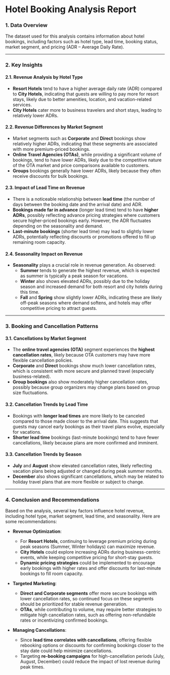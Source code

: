 # Hotel Booking Analysis Report

### 1. **Data Overview**
The dataset used for this analysis contains information about hotel bookings, including factors such as hotel type, lead time, booking status, market segment, and pricing (ADR – Average Daily Rate).

---

### 2. **Key Insights**

#### **2.1. Revenue Analysis by Hotel Type**
- **Resort Hotels** tend to have a higher average daily rate (ADR) compared to **City Hotels**, indicating that guests are willing to pay more for resort stays, likely due to better amenities, location, and vacation-related services.
- **City Hotels** cater more to business travelers and short stays, leading to relatively lower ADRs.

#### **2.2. Revenue Differences by Market Segment**
- Market segments such as **Corporate** and **Direct** bookings show relatively higher ADRs, indicating that these segments are associated with more premium-priced bookings.
- **Online Travel Agencies (OTAs)**, while providing a significant volume of bookings, tend to have lower ADRs, likely due to the competitive nature of the OTA market and price comparisons available to customers.
- **Groups** bookings generally have lower ADRs, likely because they often receive discounts for bulk bookings.

#### **2.3. Impact of Lead Time on Revenue**
- There is a noticeable relationship between **lead time** (the number of days between the booking date and the arrival date) and ADR.
- **Bookings made far in advance** (longer lead time) tend to have **higher ADRs**, possibly reflecting advance pricing strategies where customers secure higher-priced bookings early. However, the ADR fluctuates depending on the seasonality and demand.
- **Last-minute bookings** (shorter lead time) may lead to slightly lower ADRs, potentially reflecting discounts or promotions offered to fill up remaining room capacity.

#### **2.4. Seasonality Impact on Revenue**
- **Seasonality** plays a crucial role in revenue generation. As observed:
  - **Summer** tends to generate the highest revenue, which is expected as summer is typically a peak season for vacations.
  - **Winter** also shows elevated ADRs, possibly due to the holiday season and increased demand for both resort and city hotels during this time.
  - **Fall** and **Spring** show slightly lower ADRs, indicating these are likely off-peak seasons where demand softens, and hotels may offer competitive pricing to attract guests.

---

### 3. **Booking and Cancellation Patterns**

#### **3.1. Cancellations by Market Segment**
- The **online travel agencies (OTA)** segment experiences the **highest cancellation rates**, likely because OTA customers may have more flexible cancellation policies.
- **Corporate** and **Direct** bookings show much lower cancellation rates, which is consistent with more secure and planned travel (especially business-related).
- **Group bookings** also show moderately higher cancellation rates, possibly because group organizers may change plans based on group size fluctuations.

#### **3.2. Cancellation Trends by Lead Time**
- Bookings with **longer lead times** are more likely to be canceled compared to those made closer to the arrival date. This suggests that guests may cancel early bookings as their travel plans evolve, especially for vacations.
- **Shorter lead time** bookings (last-minute bookings) tend to have fewer cancellations, likely because plans are more confirmed and imminent.

#### **3.3. Cancellation Trends by Season**
- **July** and **August** show elevated cancellation rates, likely reflecting vacation plans being adjusted or changed during peak summer months.
- **December** also shows significant cancellations, which may be related to holiday travel plans that are more flexible or subject to change.

---

### 4. **Conclusion and Recommendations**

Based on the analysis, several key factors influence hotel revenue, including hotel type, market segment, lead time, and seasonality. Here are some recommendations:

- **Revenue Optimization**:
  - For **Resort Hotels**, continuing to leverage premium pricing during peak seasons (Summer, Winter holidays) can maximize revenue.
  - **City Hotels** could explore increasing ADRs during business-centric events, while keeping competitive pricing for short-stay guests.
  - **Dynamic pricing strategies** could be implemented to encourage early bookings with higher rates and offer discounts for last-minute bookings to fill room capacity.

- **Targeted Marketing**:
  - **Direct and Corporate segments** offer more secure bookings with lower cancellation rates, so continued focus on these segments should be prioritized for stable revenue generation.
  - **OTAs**, while contributing to volume, may require better strategies to mitigate high cancellation rates, such as offering non-refundable rates or incentivizing confirmed bookings.

- **Managing Cancellations**:
  - Since **lead time correlates with cancellations**, offering flexible rebooking options or discounts for confirming bookings closer to the stay date could help minimize cancellations.
  - Targeting **re-booking campaigns** for high-cancellation periods (July, August, December) could reduce the impact of lost revenue during peak times.

